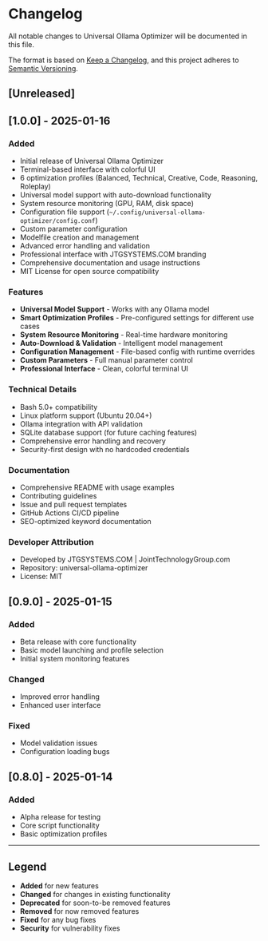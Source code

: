 # Changelog

All notable changes to Universal Ollama Optimizer will be documented in this file.

The format is based on [Keep a Changelog](https://keepachangelog.com/en/1.0.0/),
and this project adheres to [Semantic Versioning](https://semver.org/spec/v2.0.0.html).

## [Unreleased]

## [1.0.0] - 2025-01-16

### Added
- Initial release of Universal Ollama Optimizer
- Terminal-based interface with colorful UI
- 6 optimization profiles (Balanced, Technical, Creative, Code, Reasoning, Roleplay)
- Universal model support with auto-download functionality
- System resource monitoring (GPU, RAM, disk space)
- Configuration file support (`~/.config/universal-ollama-optimizer/config.conf`)
- Custom parameter configuration
- Modelfile creation and management
- Advanced error handling and validation
- Professional interface with JTGSYSTEMS.COM branding
- Comprehensive documentation and usage instructions
- MIT License for open source compatibility

### Features
- **Universal Model Support** - Works with any Ollama model
- **Smart Optimization Profiles** - Pre-configured settings for different use cases
- **System Resource Monitoring** - Real-time hardware monitoring
- **Auto-Download & Validation** - Intelligent model management
- **Configuration Management** - File-based config with runtime overrides
- **Custom Parameters** - Full manual parameter control
- **Professional Interface** - Clean, colorful terminal UI

### Technical Details
- Bash 5.0+ compatibility
- Linux platform support (Ubuntu 20.04+)
- Ollama integration with API validation
- SQLite database support (for future caching features)
- Comprehensive error handling and recovery
- Security-first design with no hardcoded credentials

### Documentation
- Comprehensive README with usage examples
- Contributing guidelines
- Issue and pull request templates
- GitHub Actions CI/CD pipeline
- SEO-optimized keyword documentation

### Developer Attribution
- Developed by JTGSYSTEMS.COM | JointTechnologyGroup.com
- Repository: universal-ollama-optimizer
- License: MIT

## [0.9.0] - 2025-01-15

### Added
- Beta release with core functionality
- Basic model launching and profile selection
- Initial system monitoring features

### Changed
- Improved error handling
- Enhanced user interface

### Fixed
- Model validation issues
- Configuration loading bugs

## [0.8.0] - 2025-01-14

### Added
- Alpha release for testing
- Core script functionality
- Basic optimization profiles

---

## Legend

- **Added** for new features
- **Changed** for changes in existing functionality
- **Deprecated** for soon-to-be removed features
- **Removed** for now removed features
- **Fixed** for any bug fixes
- **Security** for vulnerability fixes